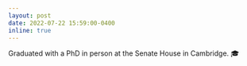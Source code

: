```yaml
---
layout: post
date: 2022-07-22 15:59:00-0400
inline: true
---
```


Graduated with a PhD in person at the Senate House in Cambridge. :mortar_board:
